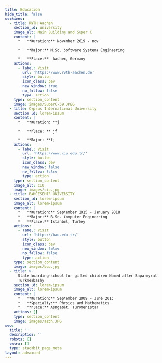```yaml
---
title: Education
hide_title: false
sections:
  - title: RWTH Aachen
    section_id: university
    image_alt: Main Building and Super C
    content: |
      *   **Duration:** November 2019 - now

      *   **Major:** M.Sc. Software Systems Engineering

      *   **Place:**  Aachen, Germany
    actions:
      - label: Visit
        url: 'https://www.rwth-aachen.de'
        style: button
        icon_class: dev
        new_window: true
        no_follow: false
        type: action
    type: section_content
    image: images/SuperC-59.JPEG
  - title: Cyprus International University
    section_id: lorem-ipsum
    content: |
      *   **Duration: **j

      *   **Place: ** jf

      *   **Major: **fj
    actions:
      - label: Visit
        url: 'https://www.ciu.edu.tr/'
        style: button
        icon_class: dev
        new_window: false
        no_follow: false
        type: action
    type: section_content
    image_alt: CIU
    image: images/ciu.jpg
  - title: BAHCESEHIR UNIVERSITY
    section_id: lorem-ipsum
    image_alt: lorem-ipsum
    content: |
      *   **Duration:** September 2015 - January 2018
      *   **Major:** B.Sc. Computer Engineering
      *   **Place:** Istanbul, Turkey
    actions:
      - label: Visit
        url: 'https://bau.edu.tr/'
        style: button
        icon_class: dev
        new_window: false
        no_follow: false
        type: action
    type: section_content
    image: images/bau.jpg
  - title: >-
      State boarding-school for gifted children Named after Saparmyrat
      Turkmenbashy
    section_id: lorem-ipsum
    image_alt: lorem-ipsum
    content: |
      *   **Duration:** September 2009 - June 2015
      *   **Specialty:** Physics and Mathematics
      *   **Place:** Ashgabat, Turkmenistan
    actions: []
    type: section_content
    image: images/azch.JPG
seo:
  title: ''
  description: ''
  robots: []
  extra: []
  type: stackbit_page_meta
layout: advanced
---
```

